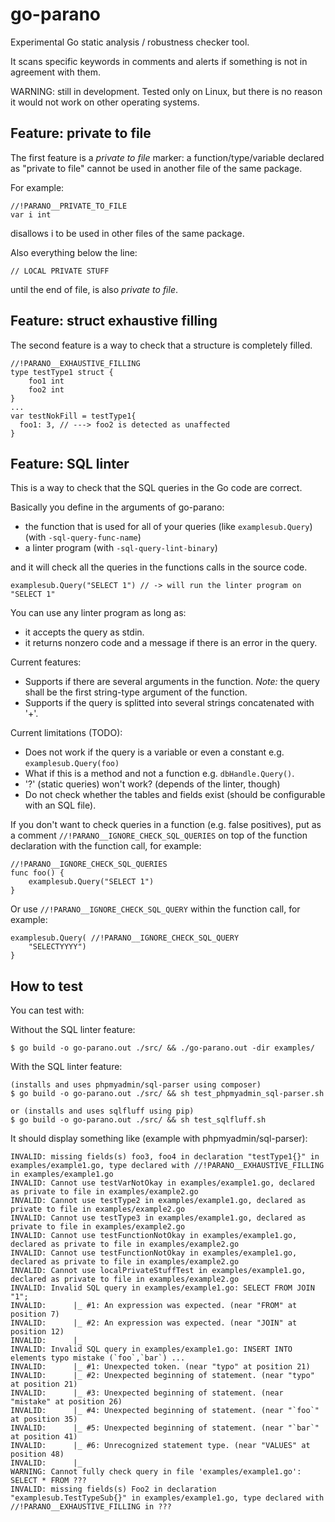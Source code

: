 # go-parano
Experimental Go static analysis / robustness checker tool.

It scans specific keywords in comments and alerts if something is not in agreement with them.

WARNING: still in development. Tested only on Linux, but there is no reason it would not work on other operating systems.

## Feature: private to file

The first feature is a _private to file_ marker: a function/type/variable declared as "private to file" cannot be used in another file of the same package.

For example:
```
//!PARANO__PRIVATE_TO_FILE
var i int
```
disallows i to be used in other files of the same package.

Also everything below the line:
```
// LOCAL PRIVATE STUFF
```
until the end of file, is also _private to file_.

## Feature: struct exhaustive filling

The second feature is a way to check that a structure is completely filled.
```
//!PARANO__EXHAUSTIVE_FILLING
type testType1 struct {
	foo1 int
	foo2 int
}
...
var testNokFill = testType1{
  foo1: 3, // ---> foo2 is detected as unaffected
}
```

## Feature: SQL linter

This is a way to check that the SQL queries in the Go code are correct.
 
Basically you define in the arguments of go-parano:
 * the function that is used for all of your queries 
 (like `examplesub.Query`) (with `-sql-query-func-name`)
 * a linter program (with `-sql-query-lint-binary`)
	
and it will check all the queries in the functions calls in the source code.

```
examplesub.Query("SELECT 1") // -> will run the linter program on "SELECT 1"
```

You can use any linter program as long as:
 * it accepts the query as stdin.
 * it returns nonzero code and a message if there is an error in the query.

Current features:
 * Supports if there are several arguments in the function. *Note:* the query 
 shall be the first string-type argument of the function.
 * Supports if the query is splitted into several strings concatenated 
 with '+'. 

Current limitations (TODO): 
 * Does not work if the query is a variable or even a constant 
 e.g. `examplesub.Query(foo)`
 * What if this is a method and not a function e.g. `dbHandle.Query()`.
 * '?' (static queries) won't work? (depends of the linter, though)
 * Do not check whether the tables and fields exist (should be configurable 
	 with an SQL file).
 
If you don't want to check queries in a function (e.g. false positives), 
put as a comment `//!PARANO__IGNORE_CHECK_SQL_QUERIES` on top of the 
function declaration with the function call, for example:
```
//!PARANO__IGNORE_CHECK_SQL_QUERIES
func foo() {
	examplesub.Query("SELECT 1")
}
```

Or use `//!PARANO__IGNORE_CHECK_SQL_QUERY` within the function call, 
for example:
```
examplesub.Query( //!PARANO__IGNORE_CHECK_SQL_QUERY
	"SELECTYYYY")
}
```

## How to test

You can test with:

Without the SQL linter feature:
```
$ go build -o go-parano.out ./src/ && ./go-parano.out -dir examples/
```

With the SQL linter feature:
```
(installs and uses phpmyadmin/sql-parser using composer)
$ go build -o go-parano.out ./src/ && sh test_phpmyadmin_sql-parser.sh

or (installs and uses sqlfluff using pip)
$ go build -o go-parano.out ./src/ && sh test_sqlfluff.sh
```

It should display something like (example with phpmyadmin/sql-parser):
```
INVALID: missing fields(s) foo3, foo4 in declaration "testType1{}" in examples/example1.go, type declared with //!PARANO__EXHAUSTIVE_FILLING in examples/example1.go
INVALID: Cannot use testVarNotOkay in examples/example1.go, declared as private to file in examples/example2.go
INVALID: Cannot use testType2 in examples/example1.go, declared as private to file in examples/example2.go
INVALID: Cannot use testType3 in examples/example1.go, declared as private to file in examples/example2.go
INVALID: Cannot use testFunctionNotOkay in examples/example1.go, declared as private to file in examples/example2.go
INVALID: Cannot use testFunctionNotOkay in examples/example1.go, declared as private to file in examples/example2.go
INVALID: Cannot use localPrivateStuffTest in examples/example1.go, declared as private to file in examples/example2.go
INVALID: Invalid SQL query in examples/example1.go: SELECT FROM JOIN "1";
INVALID:      |_ #1: An expression was expected. (near "FROM" at position 7)
INVALID:      |_ #2: An expression was expected. (near "JOIN" at position 12)
INVALID:      |_ 
INVALID: Invalid SQL query in examples/example1.go: INSERT INTO elements typo mistake (`foo`,`bar`) ...
INVALID:      |_ #1: Unexpected token. (near "typo" at position 21)
INVALID:      |_ #2: Unexpected beginning of statement. (near "typo" at position 21)
INVALID:      |_ #3: Unexpected beginning of statement. (near "mistake" at position 26)
INVALID:      |_ #4: Unexpected beginning of statement. (near "`foo`" at position 35)
INVALID:      |_ #5: Unexpected beginning of statement. (near "`bar`" at position 41)
INVALID:      |_ #6: Unrecognized statement type. (near "VALUES" at position 48)
INVALID:      |_ 
WARNING: Cannot fully check query in file 'examples/example1.go': SELECT * FROM ???
INVALID: missing fields(s) Foo2 in declaration "examplesub.TestTypeSub{}" in examples/example1.go, type declared with //!PARANO__EXHAUSTIVE_FILLING in ???
```

